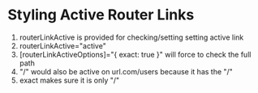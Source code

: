 # Styling Active Router Links
01. routerLinkActive is provided for checking/setting setting active link
02. routerLinkActive="active"
03. [routerLinkActiveOptions]="{ exact: true }" will force to check the full path
04. "/" would also be active on url.com/users because it has the "/"
05. exact makes sure it is only "/"